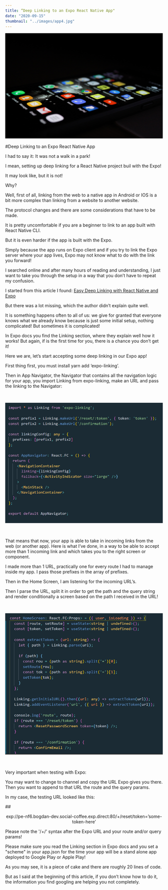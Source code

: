 ```yaml
---
title: “Deep Linking to an Expo React Native App"
date: "2020-09-15"
thumbnail: "../images/app4.jpg"
---
```


![Deep Linking](../images/app3.jpg)

#Deep Linking to an Expo React Native App

I had to say it: It was not a walk in a park!

I mean, setting up deep linking for a React Native project buil with the Expo!

It may look like, but it is not!

Why?

Well, first of all, linking from the web to a native app in Android or IOS is a bit more complex than linking from a website to another website.

The protocol changes and there are some considerations that have to be made.

It is pretty uncomfortable if you are a beginner to link to an app built with React Native CLI.

But it is even harder if the app is built with the Expo.

Simply because the app runs on Expo client and if you try to link the Expo server where your app lives, Expo may not know what to do with the link you forward!

I searched online and after many hours of reading and understanding, I just want to take you through the setup in a way that you don’t have to repeat my confusion.

I started from this article I found: <a href=https://medium.com/javascript-in-plain-english/easy-deep-linking-with-react-native-and-expo-84e3c7b9d63e>Easy Deep Linking with React Native and Expo</a>

But there was a lot missing, which the author didn’t explain quite well.

It is something happens often to all of us: we give for granted that everyone knows what we already know because is just some initial setup, nothing complicated! But sometimes it is complicated!

In Expo docs you find the Linking section, where they explain well how it works! But again, if is the first time for you, there is a chance you don’t get it!

Here we are, let’s start accepting some deep linking in our Expo app!

First thing first, you must install yarn add ‘expo-linking’.

Then in App Navigator, the Navigator that contains all the navigation logic for your app, you import Linking from expo-linking, make an URL and pass the linking to the Navigator:

<br>

![App Navigator Deep Linking Expo](../images/code/AppNavigator-deep-linking.png)

<br>

That means that now, your app is able to take in incoming links from the web (or another app).
Here is what I’ve done, in a way to be able to accept more than 1 incoming link and which takes you to the right screen or component.

I made more than 1 URL, practically one for every route I had to manage inside my app.
I pass those prefixes in the array of prefixes.

Then in the Home Screen, I am listening for the incoming URL’s.

Then I parse the URL, split it in order to get the path and the query string and render conditionally a screen based on the path I received in the URL!

<br>

![Home Screen Deep Linking Expo](../images/code/HomeScreen-deep-linking.png)

<br>

Very important when testing with Expo:

You may want to change to channel and copy the URL Expo gives you there. Then you want to append to that URL the route and the query params.

In my case, the testing URL looked like this:

##<center>exp://pe-nf6.bogdan-dev.social-coffee.exp.direct:80/+/reset/token=’some-token-here’</center>

Please note the '/+/' syntax after the Expo URL and your route and/or query params!

Please make sure you read the Linking section in Expo docs and you set a "scheme" in your app.json for the time your app will be a stand alone app deployed to Google Play or Apple Play!

As you may see, it is a piece of cake and there are roughly 20 lines of code.

But as I said at the beginning of this article, if you don’t know how to do it, the information you find googling are helping you not completely.
